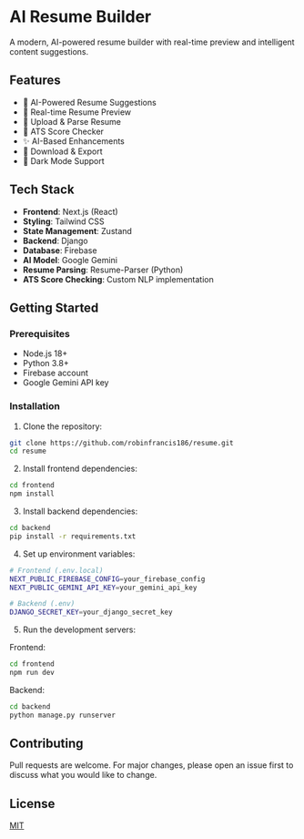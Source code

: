 # AI Resume Builder

A modern, AI-powered resume builder with real-time preview and intelligent content suggestions.

## Features

- 🤖 AI-Powered Resume Suggestions
- 📝 Real-time Resume Preview
- 📄 Upload & Parse Resume
- 🎯 ATS Score Checker
- ✨ AI-Based Enhancements
- 💾 Download & Export
- 🌙 Dark Mode Support

## Tech Stack

- **Frontend**: Next.js (React)
- **Styling**: Tailwind CSS
- **State Management**: Zustand
- **Backend**: Django
- **Database**: Firebase
- **AI Model**: Google Gemini
- **Resume Parsing**: Resume-Parser (Python)
- **ATS Score Checking**: Custom NLP implementation

## Getting Started

### Prerequisites

- Node.js 18+ 
- Python 3.8+
- Firebase account
- Google Gemini API key

### Installation

1. Clone the repository:
```bash
git clone https://github.com/robinfrancis186/resume.git
cd resume
```

2. Install frontend dependencies:
```bash
cd frontend
npm install
```

3. Install backend dependencies:
```bash
cd backend
pip install -r requirements.txt
```

4. Set up environment variables:
```bash
# Frontend (.env.local)
NEXT_PUBLIC_FIREBASE_CONFIG=your_firebase_config
NEXT_PUBLIC_GEMINI_API_KEY=your_gemini_api_key

# Backend (.env)
DJANGO_SECRET_KEY=your_django_secret_key
```

5. Run the development servers:

Frontend:
```bash
cd frontend
npm run dev
```

Backend:
```bash
cd backend
python manage.py runserver
```

## Contributing

Pull requests are welcome. For major changes, please open an issue first to discuss what you would like to change.

## License

[MIT](https://choosealicense.com/licenses/mit/) 